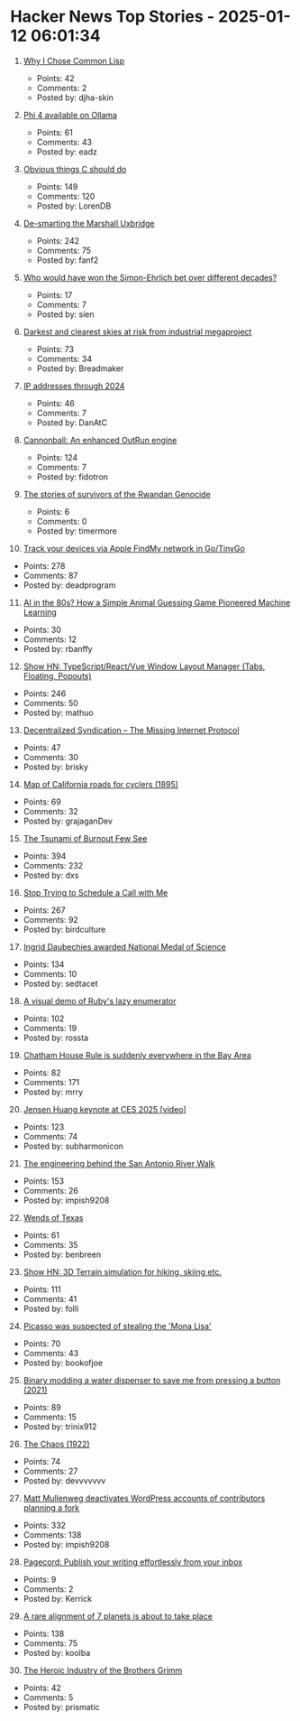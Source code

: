 # Hacker News Top Stories - 2025-01-12 06:01:34

1. [Why I Chose Common Lisp](https://blog.djhaskin.com/blog/why-i-chose-common-lisp/)
   - Points: 42
   - Comments: 2
   - Posted by: djha-skin

2. [Phi 4 available on Ollama](https://ollama.com/library/phi4)
   - Points: 61
   - Comments: 43
   - Posted by: eadz

3. [Obvious things C should do](https://www.digitalmars.com/articles/Cobvious.html)
   - Points: 149
   - Comments: 120
   - Posted by: LorenDB

4. [De-smarting the Marshall Uxbridge](https://tomscii.sig7.se/2025/01/De-smarting-the-Marshall-Uxbridge)
   - Points: 242
   - Comments: 75
   - Posted by: fanf2

5. [Who would have won the Simon-Ehrlich bet over different decades?](https://ourworldindata.org/simon-ehrlich-bet)
   - Points: 17
   - Comments: 7
   - Posted by: sien

6. [Darkest and clearest skies at risk from industrial megaproject](https://www.eso.org/public/news/eso2501/)
   - Points: 73
   - Comments: 34
   - Posted by: Breadmaker

7. [IP addresses through 2024](https://www.potaroo.net/ispcol/2025-01/addr2024.html)
   - Points: 46
   - Comments: 7
   - Posted by: DanAtC

8. [Cannonball: An enhanced OutRun engine](https://github.com/djyt/cannonball)
   - Points: 124
   - Comments: 7
   - Posted by: fidotron

9. [The stories of survivors of the Rwandan Genocide](https://www.positivenewsus.org/rwandan-stories-of-survivor.html)
   - Points: 6
   - Comments: 0
   - Posted by: timermore

10. [Track your devices via Apple FindMy network in Go/TinyGo](https://github.com/hybridgroup/go-haystack)
   - Points: 278
   - Comments: 87
   - Posted by: deadprogram

11. [AI in the 80s? How a Simple Animal Guessing Game Pioneered Machine Learning](https://medium.com/@alexey.medvecky/ai-in-the-80s-how-a-simple-animal-guessing-game-pioneered-machine-learning-before-it-was-cool-2f4a63dfe762)
   - Points: 30
   - Comments: 12
   - Posted by: rbanffy

12. [Show HN: TypeScript/React/Vue Window Layout Manager (Tabs, Floating, Popouts)](https://github.com/mathuo/dockview)
   - Points: 246
   - Comments: 50
   - Posted by: mathuo

13. [Decentralized Syndication – The Missing Internet Protocol](https://tautvilas.medium.com/decentralized-syndication-the-missing-internet-protocol-209cb7bd6341)
   - Points: 47
   - Comments: 30
   - Posted by: brisky

14. [Map of California roads for cyclers (1895)](https://www.loc.gov/resource/g4361p.ct000092/?r=-0.628,0.425,1.749,0.902,0)
   - Points: 69
   - Comments: 32
   - Posted by: grajaganDev

15. [The Tsunami of Burnout Few See](http://charleshughsmith.blogspot.com/2025/01/i-quit-tsunami-of-burnout-few-see.html)
   - Points: 394
   - Comments: 232
   - Posted by: dxs

16. [Stop Trying to Schedule a Call with Me](https://matduggan.com/stop-trying-to-schedule-a-call-with-me/)
   - Points: 267
   - Comments: 92
   - Posted by: birdculture

17. [Ingrid Daubechies awarded National Medal of Science](https://today.duke.edu/2025/01/ingrid-daubechies-awarded-national-medal-science)
   - Points: 134
   - Comments: 10
   - Posted by: sedtacet

18. [A visual demo of Ruby's lazy enumerator](https://joyofrails.com/articles/simple-trick-to-understand-ruby-lazy-enumerator)
   - Points: 102
   - Comments: 19
   - Posted by: rossta

19. [Chatham House Rule is suddenly everywhere in the Bay Area](https://sfstandard.com/2025/01/11/chatham-house-rule-burnout/)
   - Points: 82
   - Comments: 171
   - Posted by: mrry

20. [Jensen Huang keynote at CES 2025 [video]](https://www.youtube.com/watch?v=k82RwXqZHY8)
   - Points: 123
   - Comments: 74
   - Posted by: subharmonicon

21. [The engineering behind the San Antonio River Walk](https://practical.engineering/blog/2025/1/7/the-hidden-engineering-behind-texass-top-tourist-attraction)
   - Points: 153
   - Comments: 26
   - Posted by: impish9208

22. [Wends of Texas](https://en.wikipedia.org/wiki/Wends_of_Texas)
   - Points: 61
   - Comments: 35
   - Posted by: benbreen

23. [Show HN: 3D Terrain simulation for hiking, skiing etc.](https://github.com/r-follador/CubeTrek)
   - Points: 111
   - Comments: 41
   - Posted by: folli

24. [Picasso was suspected of stealing the 'Mona Lisa'](https://www.newyorker.com/magazine/2025/01/13/when-picasso-was-arrested-for-stealing-the-mona-lisa)
   - Points: 70
   - Comments: 43
   - Posted by: bookofjoe

25. [Binary modding a water dispenser to save me from pressing a button (2021)](https://practicapp.com/binary-modding-a-watercooler/)
   - Points: 89
   - Comments: 15
   - Posted by: trinix912

26. [The Chaos (1922)](https://ncf.idallen.com/english.html)
   - Points: 74
   - Comments: 27
   - Posted by: devvvvvvv

27. [Matt Mullenweg deactivates WordPress accounts of contributors planning a fork](https://techcrunch.com/2025/01/11/matt-mullenweg-deactivates-wordpress-accounts-of-contributors-planning-a-fork/)
   - Points: 332
   - Comments: 138
   - Posted by: impish9208

28. [Pagecord: Publish your writing effortlessly from your inbox](https://github.com/lylo/pagecord)
   - Points: 9
   - Comments: 2
   - Posted by: Kerrick

29. [A rare alignment of 7 planets is about to take place](https://www.sciencealert.com/a-rare-alignment-of-7-planets-is-about-to-take-place-in-the-sky)
   - Points: 138
   - Comments: 75
   - Posted by: koolba

30. [The Heroic Industry of the Brothers Grimm](https://hudsonreview.com/2024/11/the-heroic-industry-of-the-brothers-grimm/)
   - Points: 42
   - Comments: 5
   - Posted by: prismatic

